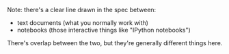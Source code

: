 Note: there's a clear line drawn in the spec between:

- text documents (what you normally work with)
- notebooks (those interactive things like "IPython notebooks")

There's overlap between the two, but they're generally different things here.
